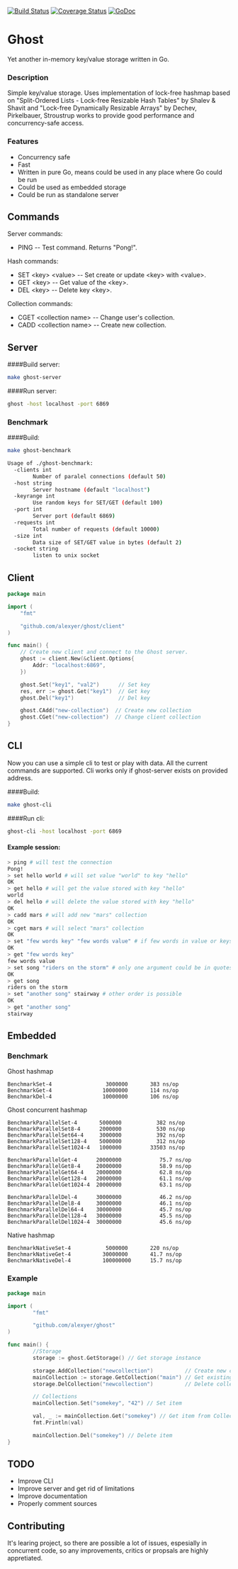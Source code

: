 [![Build Status](https://travis-ci.org/alexyer/ghost.svg?branch=master)](https://travis-ci.org/alexyer/ghost)
[![Coverage Status](https://coveralls.io/repos/alexyer/ghost/badge.svg?branch=master&service=github)](https://coveralls.io/github/alexyer/ghost?branch=master)
[![GoDoc](https://godoc.org/github.com/alexyer/ghost?status.svg)](https://godoc.org/github.com/alexyer/ghost)

# Ghost
Yet another in-memory key/value storage written in Go.

### Description
Simple key/value storage.
Uses implementation of lock-free hashmap based on
"Split-Ordered Lists - Lock-free Resizable Hash Tables" by Shalev & Shavit and
"Lock-free Dynamically Resizable Arrays" by Dechev, Pirkelbauer, Stroustrup works
to provide good performance and concurrency-safe access.

### Features
  * Concurrency safe
  * Fast
  * Written in pure Go, means could be used in any place where Go could be run
  * Could be used as embedded storage
  * Could be run as standalone server

## Commands

Server commands:
  * PING -- Test command. Returns "Pong!".

Hash commands:
  * SET &lt;key&gt; &lt;value&gt; -- Set create or update &lt;key&gt; with &lt;value&gt;.
  * GET &lt;key&gt; -- Get value of the &lt;key&gt;.
  * DEL &lt;key&gt; -- Delete key &lt;key&gt;.

Collection commands:
  * CGET &lt;collection name&gt; -- Change user's collection.
  * CADD &lt;collection name&gt; -- Create new collection.

## Server

####Build server:
```sh
make ghost-server
```

####Run server:
```sh
ghost -host localhost -port 6869
```
### Benchmark
####Build:
```sh
make ghost-benchmark
```

```sh
Usage of ./ghost-benchmark:
  -clients int
        Number of paralel connections (default 50)
  -host string
        Server hostname (default "localhost")
  -keyrange int
        Use random keys for SET/GET (default 100)
  -port int
        Server port (default 6869)
  -requests int
        Total number of requests (default 10000)
  -size int
        Data size of SET/GET value in bytes (default 2)
  -socket string
        listen to unix socket
```

## Client
```go
package main

import (
	"fmt"

	"github.com/alexyer/ghost/client"
)

func main() {
    // Create new client and connect to the Ghost server.
	ghost := client.New(&client.Options{
		Addr: "localhost:6869",
	})

	ghost.Set("key1", "val2")      // Set key
	res, err := ghost.Get("key1")  // Get key
	ghost.Del("key1")              // Del key

	ghost.CAdd("new-collection")  // Create new collection
	ghost.CGet("new-collection")  // Change client collection
}
```

## CLI
Now you can use a simple cli to test or play with data. All the current commands
are supported. Cli works only if ghost-server exists on provided address.

####Build:
```sh
make ghost-cli
```

####Run cli:
```sh
ghost-cli -host localhost -port 6869
```

#### Example session:
```sh
> ping # will test the connection
Pong!
> set hello world # will set value "world" to key "hello"
OK
> get hello # will get the value stored with key "hello"
world
> del hello # will delete the value stored with key "hello"
OK
> cadd mars # will add new "mars" collection
OK
> cget mars # will select "mars" collection
OK
> set "few words key" "few words value" # if few words in value or keys is needed surround it with quotes
OK
> get "few words key"
few words value
> set song "riders on the storm" # only one argument could be in quotes if needed
OK
> get song
riders on the storm
> set "another song" stairway # other order is possible
OK
> get "another song"
stairway
```

## Embedded
### Benchmark
Ghost hashmap

```
BenchmarkSet-4                 3000000       383 ns/op
BenchmarkGet-4                10000000       114 ns/op
BenchmarkDel-4                10000000       106 ns/op
```

Ghost concurrent hashmap

```
BenchmarkParallelSet-4       5000000           382 ns/op
BenchmarkParallelSet8-4      2000000           530 ns/op
BenchmarkParallelSet64-4     3000000           392 ns/op
BenchmarkParallelSet128-4    5000000           312 ns/op
BenchmarkParallelSet1024-4   1000000         33503 ns/op

BenchmarkParallelGet-4      20000000            75.7 ns/op
BenchmarkParallelGet8-4     20000000            58.9 ns/op
BenchmarkParallelGet64-4    20000000            62.8 ns/op
BenchmarkParallelGet128-4   20000000            61.1 ns/op
BenchmarkParallelGet1024-4  20000000            63.1 ns/op

BenchmarkParallelDel-4      30000000            46.2 ns/op
BenchmarkParallelDel8-4     30000000            46.1 ns/op
BenchmarkParallelDel64-4    30000000            45.7 ns/op
BenchmarkParallelDel128-4   30000000            45.5 ns/op
BenchmarkParallelDel1024-4  30000000            45.6 ns/op
```

Native hashmap

```
BenchmarkNativeSet-4           5000000       220 ns/op
BenchmarkNativeGet-4          30000000       41.7 ns/op
BenchmarkNativeDel-4          100000000      15.7 ns/op
```

### Example
```go
package main

import (
        "fmt"

        "github.com/alexyer/ghost"
)

func main() {
        //Storage
        storage := ghost.GetStorage() // Get storage instance

        storage.AddCollection("newcollection")          // Create new collection
        mainCollection := storage.GetCollection("main") // Get existing collection
        storage.DelCollection("newcollection")          // Delete collection

        // Collections
        mainCollection.Set("somekey", "42") // Set item

        val, _ := mainCollection.Get("somekey") // Get item from Collection
        fmt.Println(val)

        mainCollection.Del("somekey") // Delete item
}
```

## TODO
  * Improve CLI
  * Improve server and get rid of limitations
  * Improve documentation
  * Properly comment sources

## Contributing
It's learing project, so there are possible a lot of issues, espesially in concurrent code,
so any improvements, critics or propsals are highly appretiated.
